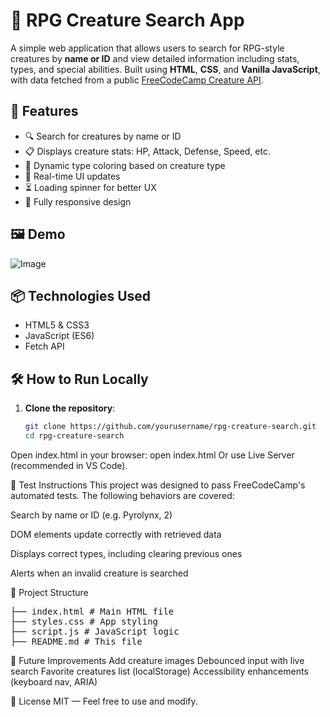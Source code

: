 # 🐉 RPG Creature Search App

A simple web application that allows users to search for RPG-style creatures by **name or ID** and view detailed information including stats, types, and special abilities. Built using **HTML**, **CSS**, and **Vanilla JavaScript**, with data fetched from a public [FreeCodeCamp Creature API](https://rpg-creature-api.freecodecamp.rocks/).

## 🚀 Features

- 🔍 Search for creatures by name or ID
- 📋 Displays creature stats: HP, Attack, Defense, Speed, etc.
- 🌈 Dynamic type coloring based on creature type
- 🎯 Real-time UI updates
- ⏳ Loading spinner for better UX
- 📱 Fully responsive design

## 🖼️ Demo

![Image](https://github.com/user-attachments/assets/c5ed4628-1edb-4ef7-8ccd-db5af2bda0d2)

## 📦 Technologies Used

- HTML5 & CSS3
- JavaScript (ES6)
- Fetch API

## 🛠️ How to Run Locally

1. **Clone the repository**:

   ```bash
   git clone https://github.com/yourusername/rpg-creature-search.git
   cd rpg-creature-search
   ```

Open index.html in your browser:
open index.html
Or use Live Server (recommended in VS Code).

🧪 Test Instructions
This project was designed to pass FreeCodeCamp's automated tests. The following behaviors are covered:

Search by name or ID (e.g. Pyrolynx, 2)

DOM elements update correctly with retrieved data

Displays correct types, including clearing previous ones

Alerts when an invalid creature is searched

📁 Project Structure

<pre>
├── index.html # Main HTML file
├── styles.css # App styling
├── script.js # JavaScript logic
├── README.md # This file
</pre>

🔮 Future Improvements
Add creature images
Debounced input with live search
Favorite creatures list (localStorage)
Accessibility enhancements (keyboard nav, ARIA)

📄 License
MIT — Feel free to use and modify.
